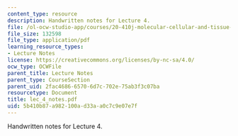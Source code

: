```yaml
---
content_type: resource
description: Handwritten notes for Lecture 4.
file: /ol-ocw-studio-app/courses/20-410j-molecular-cellular-and-tissue-biomechanics-be-410j-spring-2003/5b410b87a982100ad33aa0c7c9e07e7f_lec_4_notes.pdf
file_size: 132598
file_type: application/pdf
learning_resource_types:
- Lecture Notes
license: https://creativecommons.org/licenses/by-nc-sa/4.0/
ocw_type: OCWFile
parent_title: Lecture Notes
parent_type: CourseSection
parent_uid: 2fac4686-6570-6d7c-702e-75ab3f3c07ba
resourcetype: Document
title: lec_4_notes.pdf
uid: 5b410b87-a982-100a-d33a-a0c7c9e07e7f
---
```

Handwritten notes for Lecture 4.